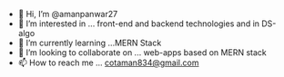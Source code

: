 - 👋 Hi, I’m @amanpanwar27
- 👀 I’m interested in ... front-end and backend technologies and in DS-algo
- 🌱 I’m currently learning ...MERN Stack
- 💞️ I’m looking to collaborate on ... web-apps based on MERN stack
- 📫 How to reach me ... cotaman834@gmail.com

<!---
amanpanwar27/amanpanwar27 is a ✨ special ✨ repository because its `README.md` (this file) appears on your GitHub profile.
You can click the Preview link to take a look at your changes.
--->
